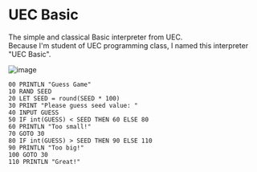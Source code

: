 # UEC Basic
The simple and classical Basic interpreter from UEC.<br>
Because I'm student of UEC programming class, I named this interpreter "UEC Basic".

![image](https://github.com/KajizukaTaichi/UEC-Basic/assets/122075081/48772166-ddbd-459c-a6a8-a311de90e0db)

```basic
00 PRINTLN "Guess Game"
10 RAND SEED
20 LET SEED = round(SEED * 100)
30 PRINT "Please guess seed value: "
40 INPUT GUESS
50 IF int(GUESS) < SEED THEN 60 ELSE 80
60 PRINTLN "Too small!"
70 GOTO 30
80 IF int(GUESS) > SEED THEN 90 ELSE 110
90 PRINTLN "Too big!"
100 GOTO 30
110 PRINTLN "Great!"
```
